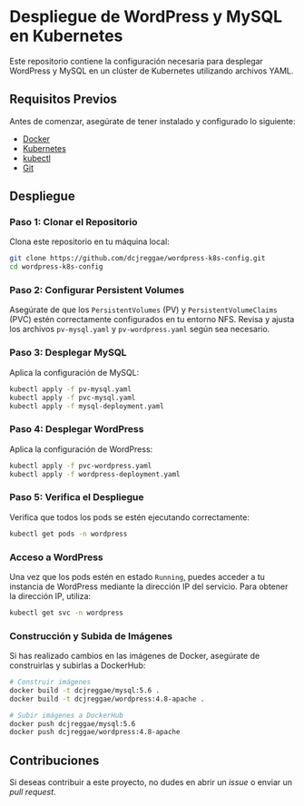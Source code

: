 # Despliegue de WordPress y MySQL en Kubernetes

Este repositorio contiene la configuración necesaria para desplegar WordPress y MySQL en un clúster de Kubernetes utilizando archivos YAML.

## Requisitos Previos

Antes de comenzar, asegúrate de tener instalado y configurado lo siguiente:

- [Docker](https://docs.docker.com/get-docker/)
- [Kubernetes](https://kubernetes.io/docs/setup/)
- [kubectl](https://kubernetes.io/docs/tasks/tools/)
- [Git](https://git-scm.com/)

## Despliegue

### Paso 1: Clonar el Repositorio

Clona este repositorio en tu máquina local:

```bash
git clone https://github.com/dcjreggae/wordpress-k8s-config.git
cd wordpress-k8s-config
```

### Paso 2: Configurar Persistent Volumes

Asegúrate de que los `PersistentVolumes` (PV) y `PersistentVolumeClaims` (PVC) estén correctamente configurados en tu entorno NFS. Revisa y ajusta los archivos `pv-mysql.yaml` y `pv-wordpress.yaml` según sea necesario.

### Paso 3: Desplegar MySQL

Aplica la configuración de MySQL:

```bash
kubectl apply -f pv-mysql.yaml
kubectl apply -f pvc-mysql.yaml
kubectl apply -f mysql-deployment.yaml
```

### Paso 4: Desplegar WordPress

Aplica la configuración de WordPress:

```bash
kubectl apply -f pvc-wordpress.yaml
kubectl apply -f wordpress-deployment.yaml
```

### Paso 5: Verifica el Despliegue

Verifica que todos los pods se estén ejecutando correctamente:

```bash
kubectl get pods -n wordpress
```

### Acceso a WordPress

Una vez que los pods estén en estado `Running`, puedes acceder a tu instancia de WordPress mediante la dirección IP del servicio. Para obtener la dirección IP, utiliza:

```bash
kubectl get svc -n wordpress
```

### Construcción y Subida de Imágenes

Si has realizado cambios en las imágenes de Docker, asegúrate de construirlas y subirlas a DockerHub:

```bash
# Construir imágenes
docker build -t dcjreggae/mysql:5.6 .
docker build -t dcjreggae/wordpress:4.8-apache .

# Subir imágenes a DockerHub
docker push dcjreggae/mysql:5.6
docker push dcjreggae/wordpress:4.8-apache
```

## Contribuciones

Si deseas contribuir a este proyecto, no dudes en abrir un *issue* o enviar un *pull request*.

